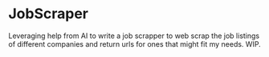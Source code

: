 # JobScraper
Leveraging help from AI to write a job scrapper to web scrap the job listings of different companies and return urls for ones that might fit my needs. WIP.
